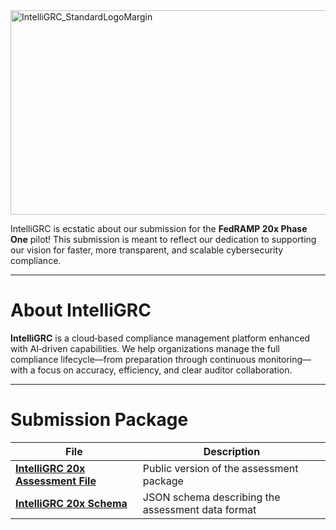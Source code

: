 
<img width="864" height="327" alt="IntelliGRC_StandardLogoMargin" src="https://github.com/user-attachments/assets/fac97dd6-f60b-499d-a9e3-9ae9002b69a8" />




IntelliGRC is ecstatic about our submission for the **FedRAMP 20x Phase One** pilot! 
This submission is meant to reflect our dedication to supporting our vision 
for faster, more transparent, and scalable cybersecurity compliance.

---

# About IntelliGRC

**IntelliGRC** is a cloud‑based compliance management platform enhanced with AI‑driven capabilities. 
We help organizations manage the full compliance lifecycle—from preparation through continuous monitoring—
with a focus on accuracy, efficiency, and clear auditor collaboration.

---

# Submission Package

| File                                                                        | Description                                        |
| --------------------------------------------------------------------------- | -------------------------------------------------- |
| **[IntelliGRC 20x Assessment File](IntelliGRC_20X_Assessment_Public.json)** | Public version of the assessment package           |
| **[IntelliGRC 20x Schema](IntelliGRC_20x_Schema.json)**                     | JSON schema describing the assessment data format  |
